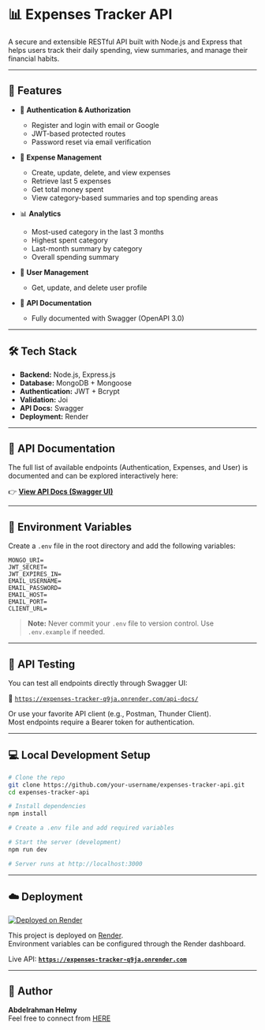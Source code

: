 # 📊 Expenses Tracker API

A secure and extensible RESTful API built with Node.js and Express that helps users track their daily spending, view summaries, and manage their financial habits.

---

## 🚀 Features

- 🔐 **Authentication & Authorization**
  - Register and login with email or Google
  - JWT-based protected routes
  - Password reset via email verification

- 💸 **Expense Management**
  - Create, update, delete, and view expenses
  - Retrieve last 5 expenses
  - Get total money spent
  - View category-based summaries and top spending areas

- 📊 **Analytics**
  - Most-used category in the last 3 months
  - Highest spent category
  - Last-month summary by category
  - Overall spending summary

- 👤 **User Management**
  - Get, update, and delete user profile

- 📘 **API Documentation**
  - Fully documented with Swagger (OpenAPI 3.0)

---

## 🛠️ Tech Stack

- **Backend:** Node.js, Express.js
- **Database:** MongoDB + Mongoose
- **Authentication:** JWT + Bcrypt
- **Validation:** Joi
- **API Docs:** Swagger
- **Deployment:** Render

---

## 📂 API Documentation

The full list of available endpoints (Authentication, Expenses, and User) is documented and can be explored interactively here:

👉 **[View API Docs (Swagger UI)](https://expenses-tracker-q9ja.onrender.com/api-docs/)**

---

## 📄 Environment Variables

Create a `.env` file in the root directory and add the following variables:

```
MONGO_URI=
JWT_SECRET=
JWT_EXPIRES_IN=
EMAIL_USERNAME=
EMAIL_PASSWORD=
EMAIL_HOST=
EMAIL_PORT=
CLIENT_URL=
```

> **Note:** Never commit your `.env` file to version control. Use `.env.example` if needed.

---

## 🧪 API Testing

You can test all endpoints directly through Swagger UI:

🔗 [`https://expenses-tracker-q9ja.onrender.com/api-docs/`](https://expenses-tracker-q9ja.onrender.com)

Or use your favorite API client (e.g., Postman, Thunder Client).  
Most endpoints require a Bearer token for authentication.

---

## 💻 Local Development Setup

```bash
# Clone the repo
git clone https://github.com/your-username/expenses-tracker-api.git
cd expenses-tracker-api

# Install dependencies
npm install

# Create a .env file and add required variables

# Start the server (development)
npm run dev

# Server runs at http://localhost:3000
```

---

## ☁️ Deployment

[![Deployed on Render](https://img.shields.io/badge/Deployed%20on-Render-00c7b7?style=for-the-badge&logo=render&logoColor=white)](https://expenses-tracker-q9ja.onrender.com)

This project is deployed on [Render](https://render.com).  
Environment variables can be configured through the Render dashboard.

Live API: **[`https://expenses-tracker-q9ja.onrender.com`](https://expenses-tracker-q9ja.onrender.com)**

---

## 👤 Author

**Abdelrahman Helmy**  
Feel free to connect from [HERE](https://linktr.ee/helmy_jr)